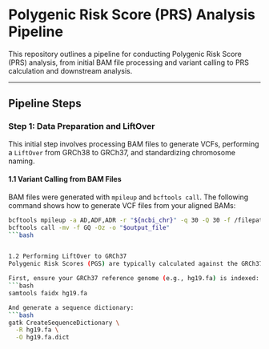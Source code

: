 # Polygenic Risk Score (PRS) Analysis Pipeline

This repository outlines a pipeline for conducting Polygenic Risk Score (PRS) analysis, from initial BAM file processing and variant calling to PRS calculation and downstream analysis.

---

## Pipeline Steps

### Step 1: Data Preparation and LiftOver

This initial step involves processing BAM files to generate VCFs, performing a `LiftOver` from GRCh38 to GRCh37, and standardizing chromosome naming.

#### 1.1 Variant Calling from BAM Files

BAM files were generated with `mpileup` and `bcftools call`. The following command shows how to generate VCF files from your aligned BAMs:

```bash
bcftools mpileup -a AD,ADF,ADR -r "${ncbi_chr}" -q 30 -Q 30 -f /filepath/GRCh38_latest_genomic.fna "${bam_file}" | \
bcftools call -mv -f GQ -Oz -o "$output_file"
```bash


1.2 Performing LiftOver to GRCh37
Polygenic Risk Scores (PGS) are typically calculated against the GRCh37 reference genome. Since our BAM files were aligned to GRCh38, a LiftOver step is necessary to convert the VCFs to GRCh37 coordinates.

First, ensure your GRCh37 reference genome (e.g., hg19.fa) is indexed:
```bash
samtools faidx hg19.fa

And generate a sequence dictionary:
```bash
gatk CreateSequenceDictionary \
  -R hg19.fa \
  -O hg19.fa.dict

